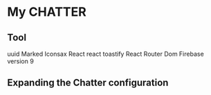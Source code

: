 # My CHATTER

## Tool
uuid
Marked
Iconsax React
react toastify
React Router Dom
Firebase version 9

## Expanding the Chatter configuration
